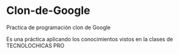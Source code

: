 # Clon-de-Google
Practica de programación clon de Google

Es una práctica aplicando los conocimientos vistos en la clases de TECNOLOCHICAS PRO
